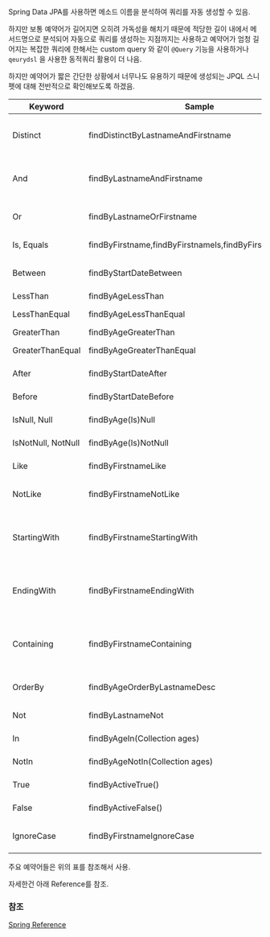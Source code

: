 
Spring Data JPA를 사용하면 메소드 이름을 분석하여 쿼리를 자동 생성할 수 있음.

하지만 보통 예약어가 길어지면 오히려 가독성을 해치기 때문에 적당한 길이 내에서 메서드명으로 분석되어 자동으로 쿼리를 생성하는 지점까지는 사용하고 예약어가 엄청 길어지는 복잡한 쿼리에 한해서는 custom query 와 같이 `@Query` 기능을 사용하거나 `qeurydsl` 을 사용한 동적쿼리 활용이 더 나음.

하지만 예약어가 짧은 간단한 상황에서 너무나도 유용하기 때문에 생성되는 JPQL 스니펫에 대해 전반적으로 확인해보도록 하겠음.

| Keyword | Sample | JPQL snippet |
| --- | --- | --- |
| Distinct | findDistinctByLastnameAndFirstname | select distinct …​ where x.lastname = ?1 and x.firstname = ?2 |
| And | findByLastnameAndFirstname | … where x.lastname = ?1 and x.firstname = ?2 |
| Or | findByLastnameOrFirstname | … where x.lastname = ?1 or x.firstname = ?2 |
| Is, Equals | findByFirstname,findByFirstnameIs,findByFirstnameEquals | … where x.firstname = ?1 |
| Between | findByStartDateBetween | … where x.startDate between ?1 and ?2 |
| LessThan | findByAgeLessThan | … where x.age < ?1 |
| LessThanEqual | findByAgeLessThanEqual | … where x.age <= ?1 |
| GreaterThan | findByAgeGreaterThan | … where x.age > ?1 |
| GreaterThanEqual | findByAgeGreaterThanEqual | … where x.age >= ?1 |
| After | findByStartDateAfter | … where x.startDate > ?1 |
| Before | findByStartDateBefore | … where x.startDate < ?1 |
| IsNull, Null | findByAge(Is)Null | … where x.age is null |
| IsNotNull, NotNull | findByAge(Is)NotNull | … where x.age not null |
| Like | findByFirstnameLike | … where x.firstname like ?1 |
| NotLike | findByFirstnameNotLike | … where x.firstname not like ?1 |
| StartingWith | findByFirstnameStartingWith | … where x.firstname like ?1 (parameter bound with appended %) |
| EndingWith | findByFirstnameEndingWith | … where x.firstname like ?1 (parameter bound with prepended %) |
| Containing | findByFirstnameContaining | … where x.firstname like ?1 (parameter bound wrapped in %) |
| OrderBy | findByAgeOrderByLastnameDesc | … where x.age = ?1 order by x.lastname desc |
| Not | findByLastnameNot | … where x.lastname <> ?1 |
| In | findByAgeIn(Collection<Age> ages) | … where x.age in ?1 |
| NotIn | findByAgeNotIn(Collection<Age> ages) | … where x.age not in ?1 |
| True | findByActiveTrue() | … where x.active = true |
| False | findByActiveFalse() | … where x.active = false |
| IgnoreCase | findByFirstnameIgnoreCase | … where UPPER(x.firstname) = UPPER(?1) |

주요 예약어들은 위의 표를 참조해서 사용.

자세한건 아래 Reference를 참조.


### 참조
[Spring Reference](https://docs.spring.io/spring-data/jpa/docs/current/reference/html/#jpa.query-methods.named-queries)
